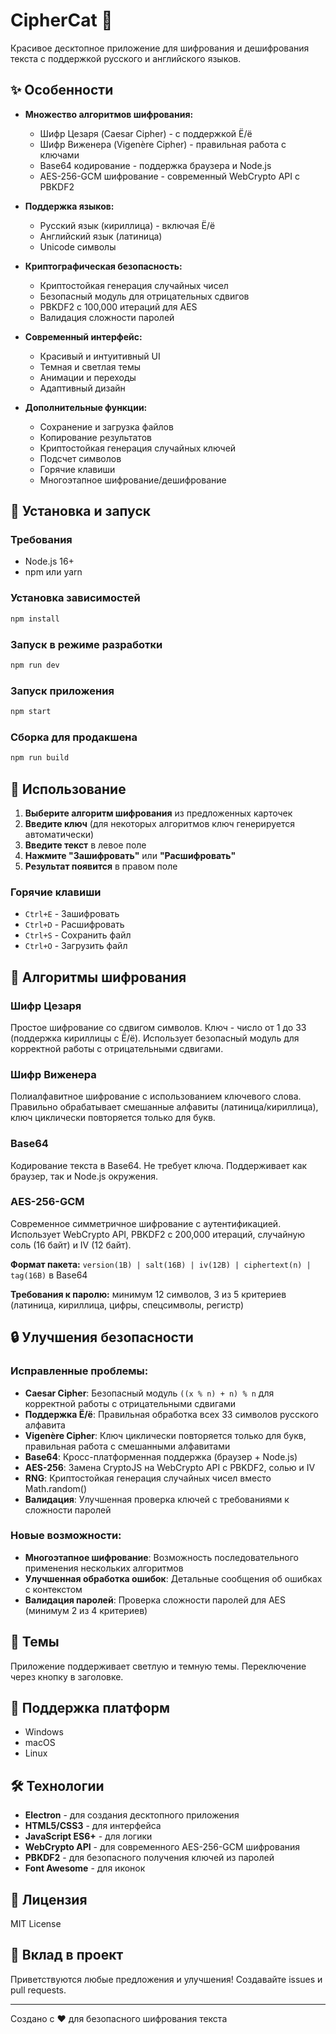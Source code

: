 # CipherCat 🔐

Красивое десктопное приложение для шифрования и дешифрования текста с поддержкой русского и английского языков.

## ✨ Особенности

- **Множество алгоритмов шифрования:**

  - Шифр Цезаря (Caesar Cipher) - с поддержкой Ё/ё
  - Шифр Виженера (Vigenère Cipher) - правильная работа с ключами
  - Base64 кодирование - поддержка браузера и Node.js
  - AES-256-GCM шифрование - современный WebCrypto API с PBKDF2

- **Поддержка языков:**

  - Русский язык (кириллица) - включая Ё/ё
  - Английский язык (латиница)
  - Unicode символы

- **Криптографическая безопасность:**

  - Криптостойкая генерация случайных чисел
  - Безопасный модуль для отрицательных сдвигов
  - PBKDF2 с 100,000 итераций для AES
  - Валидация сложности паролей

- **Современный интерфейс:**

  - Красивый и интуитивный UI
  - Темная и светлая темы
  - Анимации и переходы
  - Адаптивный дизайн

- **Дополнительные функции:**
  - Сохранение и загрузка файлов
  - Копирование результатов
  - Криптостойкая генерация случайных ключей
  - Подсчет символов
  - Горячие клавиши
  - Многоэтапное шифрование/дешифрование

## 🚀 Установка и запуск

### Требования

- Node.js 16+
- npm или yarn

### Установка зависимостей

```bash
npm install
```

### Запуск в режиме разработки

```bash
npm run dev
```

### Запуск приложения

```bash
npm start
```

### Сборка для продакшена

```bash
npm run build
```

## 🎯 Использование

1. **Выберите алгоритм шифрования** из предложенных карточек
2. **Введите ключ** (для некоторых алгоритмов ключ генерируется автоматически)
3. **Введите текст** в левое поле
4. **Нажмите "Зашифровать"** или **"Расшифровать"**
5. **Результат появится** в правом поле

### Горячие клавиши

- `Ctrl+E` - Зашифровать
- `Ctrl+D` - Расшифровать
- `Ctrl+S` - Сохранить файл
- `Ctrl+O` - Загрузить файл

## 🔧 Алгоритмы шифрования

### Шифр Цезаря

Простое шифрование со сдвигом символов. Ключ - число от 1 до 33 (поддержка кириллицы с Ё/ё). Использует безопасный модуль для корректной работы с отрицательными сдвигами.

### Шифр Виженера

Полиалфавитное шифрование с использованием ключевого слова. Правильно обрабатывает смешанные алфавиты (латиница/кириллица), ключ циклически повторяется только для букв.

### Base64

Кодирование текста в Base64. Не требует ключа. Поддерживает как браузер, так и Node.js окружения.

### AES-256-GCM

Современное симметричное шифрование с аутентификацией. Использует WebCrypto API, PBKDF2 с 200,000 итераций, случайную соль (16 байт) и IV (12 байт).

**Формат пакета:** `version(1B) | salt(16B) | iv(12B) | ciphertext(n) | tag(16B)` в Base64

**Требования к паролю:** минимум 12 символов, 3 из 5 критериев (латиница, кириллица, цифры, спецсимволы, регистр)

## 🔒 Улучшения безопасности

### Исправленные проблемы:

- **Caesar Cipher**: Безопасный модуль `((x % n) + n) % n` для корректной работы с отрицательными сдвигами
- **Поддержка Ё/ё**: Правильная обработка всех 33 символов русского алфавита
- **Vigenère Cipher**: Ключ циклически повторяется только для букв, правильная работа с смешанными алфавитами
- **Base64**: Кросс-платформенная поддержка (браузер + Node.js)
- **AES-256**: Замена CryptoJS на WebCrypto API с PBKDF2, солью и IV
- **RNG**: Криптостойкая генерация случайных чисел вместо Math.random()
- **Валидация**: Улучшенная проверка ключей с требованиями к сложности паролей

### Новые возможности:

- **Многоэтапное шифрование**: Возможность последовательного применения нескольких алгоритмов
- **Улучшенная обработка ошибок**: Детальные сообщения об ошибках с контекстом
- **Валидация паролей**: Проверка сложности паролей для AES (минимум 2 из 4 критериев)

## 🎨 Темы

Приложение поддерживает светлую и темную темы. Переключение через кнопку в заголовке.

## 📱 Поддержка платформ

- Windows
- macOS
- Linux

## 🛠️ Технологии

- **Electron** - для создания десктопного приложения
- **HTML5/CSS3** - для интерфейса
- **JavaScript ES6+** - для логики
- **WebCrypto API** - для современного AES-256-GCM шифрования
- **PBKDF2** - для безопасного получения ключей из паролей
- **Font Awesome** - для иконок

## 📄 Лицензия

MIT License

## 🤝 Вклад в проект

Приветствуются любые предложения и улучшения! Создавайте issues и pull requests.

---

Создано с ❤️ для безопасного шифрования текста
